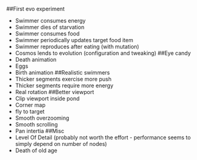 ##First evo experiment
  * Swimmer consumes energy
  * Swimmer dies of starvation
  * Swimmer consumes food
  * Swimmer periodically updates target food item
  * Swimmer reproduces after eating (with mutation)
  * Cosmos lends to evolution (configuration and tweaking)
##Eye candy
  * Death animation
  * Eggs
  * Birth animation
##Realistic swimmers
  * Thicker segments exercise more push
  * Thicker segments require more energy
  * Real rotation
##Better viewport
  * Clip viewport inside pond
  * Corner map
  * fly to target
  * Smooth overzooming
  * Smooth scrolling
  * Pan intertia
##Misc
  * Level Of Detail (probably not worth the effort - performance seems to simply depend on number of nodes)
  * Death of old age
